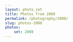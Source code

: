 ```yaml
---
layout: photo_set
title: Photos from 2008
permalink: /photography/2008/
slug: photos-2008
photos:
    set: 2008
---
```

